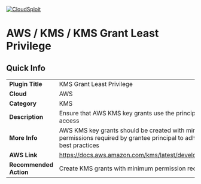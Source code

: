 [![CloudSploit](https://cloudsploit.com/img/logo-new-big-text-100.png "CloudSploit")](https://cloudsploit.com)

# AWS / KMS / KMS Grant Least Privilege

## Quick Info

| | |
|-|-|
| **Plugin Title** | KMS Grant Least Privilege |
| **Cloud** | AWS |
| **Category** | KMS |
| **Description** | Ensure that AWS KMS key grants use the principle of least privileged access |
| **More Info** | AWS KMS key grants should be created with minimum set of permissions required by grantee principal to adhere to AWS security best practices |
| **AWS Link** | https://docs.aws.amazon.com/kms/latest/developerguide/grants.html |
| **Recommended Action** | Create KMS grants with minimum permission required |
